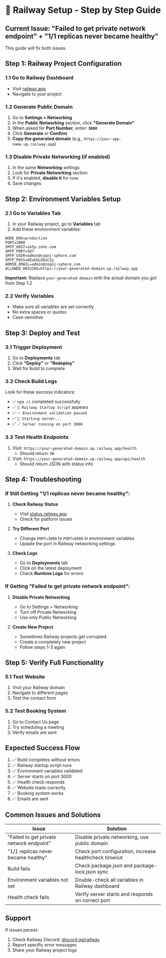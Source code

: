 # 🚀 Railway Setup - Step by Step Guide

## Current Issue: "Failed to get private network endpoint" + "1/1 replicas never became healthy"

This guide will fix both issues.

## Step 1: Railway Project Configuration

### 1.1 Go to Railway Dashboard
- Visit [railway.app](https://railway.app)
- Navigate to your project

### 1.2 Generate Public Domain
1. Go to **Settings > Networking**
2. In the **Public Networking** section, click **"Generate Domain"**
3. When asked for **Port Number**, enter: **`3000`**
4. Click **Generate** or **Confirm**
5. **Copy the generated domain** (e.g., `https://your-app-name.up.railway.app`)

### 1.3 Disable Private Networking (if enabled)
1. In the same **Networking** settings
2. Look for **Private Networking** section
3. If it's enabled, **disable it** for now
4. Save changes

## Step 2: Environment Variables Setup

### 2.1 Go to Variables Tab
1. In your Railway project, go to **Variables** tab
2. Add these environment variables:

```
NODE_ENV=production
PORT=3000
SMTP_HOST=smtp.zoho.com
SMTP_PORT=587
SMTP_USER=admin@cogni-sphere.com
SMTP_PASS=6EubGLUDuCZy
ADMIN_EMAIL=admin@cogni-sphere.com
ALLOWED_ORIGINS=https://your-generated-domain.up.railway.app
```

**Important:** Replace `your-generated-domain` with the actual domain you got from Step 1.2

### 2.2 Verify Variables
- Make sure all variables are set correctly
- No extra spaces or quotes
- Case-sensitive

## Step 3: Deploy and Test

### 3.1 Trigger Deployment
1. Go to **Deployments** tab
2. Click **"Deploy"** or **"Redeploy"**
3. Wait for build to complete

### 3.2 Check Build Logs
Look for these success indicators:
- ✅ `npm ci` completed successfully
- ✅ `🚀 Railway Startup Script` appears
- ✅ `✅ Environment validation passed`
- ✅ `🚀 Starting server...`
- ✅ `✅ Server running on port 3000`

### 3.3 Test Health Endpoints
1. Visit: `https://your-generated-domain.up.railway.app/health`
   - Should return: `OK`
2. Visit: `https://your-generated-domain.up.railway.app/api/health`
   - Should return JSON with status info

## Step 4: Troubleshooting

### If Still Getting "1/1 replicas never became healthy":

1. **Check Railway Status**
   - Visit [status.railway.app](https://status.railway.app)
   - Check for platform issues

2. **Try Different Port**
   - Change `PORT=3000` to `PORT=8080` in environment variables
   - Update the port in Railway networking settings

3. **Check Logs**
   - Go to **Deployments** tab
   - Click on the latest deployment
   - Check **Runtime Logs** for errors

### If Getting "Failed to get private network endpoint":

1. **Disable Private Networking**
   - Go to Settings > Networking
   - Turn off Private Networking
   - Use only Public Networking

2. **Create New Project**
   - Sometimes Railway projects get corrupted
   - Create a completely new project
   - Follow steps 1-3 again

## Step 5: Verify Full Functionality

### 5.1 Test Website
1. Visit your Railway domain
2. Navigate to different pages
3. Test the contact form

### 5.2 Test Booking System
1. Go to Contact Us page
2. Try scheduling a meeting
3. Verify emails are sent

## Expected Success Flow

1. ✅ Build completes without errors
2. ✅ Railway startup script runs
3. ✅ Environment variables validated
4. ✅ Server starts on port 3000
5. ✅ Health check responds
6. ✅ Website loads correctly
7. ✅ Booking system works
8. ✅ Emails are sent

## Common Issues and Solutions

| Issue | Solution |
|-------|----------|
| "Failed to get private network endpoint" | Disable private networking, use public domain |
| "1/1 replicas never became healthy" | Check port configuration, increase healthcheck timeout |
| Build fails | Check package.json and package-lock.json sync |
| Environment variables not set | Double-check all variables in Railway dashboard |
| Health check fails | Verify server starts and responds on correct port |

## Support

If issues persist:
1. Check Railway Discord: [discord.gg/railway](https://discord.gg/railway)
2. Report specific error messages
3. Share your Railway project logs 